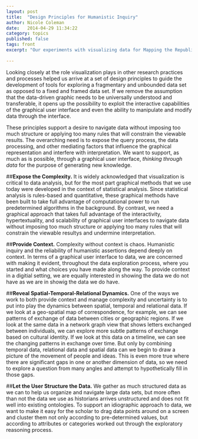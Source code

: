 ```yaml
---
layout: post
title:  "Design Principles for Humanistic Inquiry"
author: Nicole Coleman
date:   2014-04-29 11:34:22
category: topics
published: false
tags: front
excerpt: "Our experiments with visualizing data for Mapping the Republic of Letters case studies brought us to a set of design principles particular to humanistic inquiry."
 
---
```



Looking closely at the role visualization plays in other research practices and processes helped us arrive at a set of design principles to guide the development of tools for exploring a fragmentary and unbounded data set as opposed to a fixed and framed data set. If we remove the assumption that the data-driven graphic needs to be universally understood and transferable, it opens up the possibility to exploit the interactive capabilities of the graphical user interface and even the ability to manipulate and modify data through the interface. 


These principles support a desire to navigate data without imposing too much structure or applying too many rules that will constrain the viewable results. The overarching need is to expose the query process, the data processing, and other mediating factors that influence the graphical representation and interfere with interpretation. We want to support, as much as is possible, through a graphical user interface, *thinking through data* for the purpose of generating new knowledge. 


##**Expose the Complexity.** It is widely acknowledged that visualization is critical to data analysis, but for the most part graphical methods that we use today were developed in the context of statistical analysis. Since statistical analysis is rules-based and quantitative, these graphical methods have been built to take full advantage of computational power to run predetermined algorithms in the background. By contrast, we need a graphical approach that takes full advantage of the interactivity, hypertextuality, and scalability of graphical user interfaces to navigate data without imposing too much structure or applying too many rules that will constrain the viewable resultys and undermine interpretation.

##**Provide Context.** Complexity without context is chaos. Humanistic inquiry and the reliability of humanistic assertions depend deeply on context. In terms of a graphical user interface to data, we are concerned with making it evident, throughout the data exploration process, where you started and what choices you have made along the way. To provide context in a digitial setting, we are equally interested in showing the data we do not have as we are in showig the data we do have.

##**Reveal Spatial-Temporal-Relational Dynamics.** One of the ways we work to both provide context and manage complexity and uncertainty is to put into play the dynamics between spatial, temporal and relational data. If we look at a geo-spatial map of correspondence, for example, we can see patterns of exchange of data between cities or geographic regions. If we look at the same data in a network graph view that shows letters exchanged between individuals, we can explore more subtle patterns of exchange based on cultural identity. If we look at this data on a timeline, we can see the changing patterns in exchange over time. But only by combining temporal data, relational data and spatial data can we begin to draw a picture of the movement of people and ideas. This is even more true where there are significant gaps in one or another dimension of data, so we need to explore a question from many angles and attempt to hypothetically fill in those gaps.

##**Let the User Structure the Data.** We gather as much structured data as we can to help us organize and navigate large data sets, but more often than not the data we use as historians arrives unstructured and does not fit well into existing ontologies. To support an idiographic approach to data, we want to make it easy for the scholar to drag data points around on a screen and cluster them not only according to pre-determined values, but according to attributes or categories worked out through the exploratory reasoning process. 


